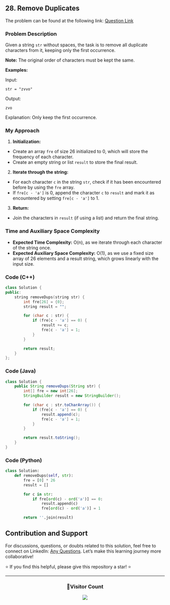 ## 28. Remove Duplicates

The problem can be found at the following link: [Question Link](https://www.geeksforgeeks.org/problems/remove-duplicates3034/1)

### Problem Description

Given a string `str` without spaces, the task is to remove all duplicate characters from it, keeping only the first occurrence.

**Note:** The original order of characters must be kept the same.

**Examples:**

Input:

```
str = "zvvo"
```

Output:

```
zvo
```

Explanation: Only keep the first occurrence.

### My Approach

1. **Initialization:**

- Create an array `fre` of size 26 initialized to 0, which will store the frequency of each character.
- Create an empty string or list `result` to store the final result.

2. **Iterate through the string:**

- For each character `c` in the string `str`, check if it has been encountered before by using the `fre` array.
- If `fre[c - 'a']` is 0, append the character `c` to `result` and mark it as encountered by setting `fre[c - 'a']` to 1.

3. **Return:**

- Join the characters in `result` (if using a list) and return the final string.

### Time and Auxiliary Space Complexity

- **Expected Time Complexity:** O(n), as we iterate through each character of the string once.
- **Expected Auxiliary Space Complexity:** O(1), as we use a fixed size array of 26 elements and a result string, which grows linearly with the input size.

### Code (C++)

```cpp
class Solution {
public:
    string removeDups(string str) {
        int fre[26] = {0};
        string result = "";

        for (char c : str) {
            if (fre[c - 'a'] == 0) {
                result += c;
                fre[c - 'a'] = 1;
            }
        }

        return result;
    }
};
```

### Code (Java)

```java
class Solution {
    public String removeDups(String str) {
        int[] fre = new int[26];
        StringBuilder result = new StringBuilder();

        for (char c : str.toCharArray()) {
            if (fre[c - 'a'] == 0) {
                result.append(c);
                fre[c - 'a'] = 1;
            }
        }

        return result.toString();
    }
}
```

### Code (Python)

```python
class Solution:
    def removeDups(self, str):
        fre = [0] * 26
        result = []

        for c in str:
            if fre[ord(c) - ord('a')] == 0:
                result.append(c)
                fre[ord(c) - ord('a')] = 1

        return ''.join(result)
```

## Contribution and Support

For discussions, questions, or doubts related to this solution, feel free to connect on LinkedIn: [Any Questions](https://www.linkedin.com/in/patel-hetkumar-sandipbhai-8b110525a/). Let’s make this learning journey more collaborative!

⭐ If you find this helpful, please give this repository a star! ⭐

---

<div align="center">
  <h3><b>📍Visitor Count</b></h3>
</div>

<p align="center">
  <img src="https://visitor-badge.laobi.icu/badge?page_id=Hunterdii.GeeksforGeeks-POTD" />
</p>
